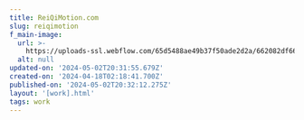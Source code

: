 ```yaml
---
title: ReiQiMotion.com
slug: reiqimotion
f_main-image:
  url: >-
    https://uploads-ssl.webflow.com/65d5488ae49b37f50ade2d2a/662082df66604e3017f08dc1_RQMshot1.png
  alt: null
updated-on: '2024-05-02T20:31:55.679Z'
created-on: '2024-04-18T02:18:41.700Z'
published-on: '2024-05-02T20:32:12.275Z'
layout: '[work].html'
tags: work
---
```



